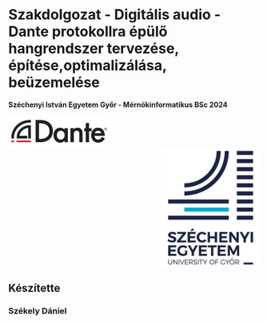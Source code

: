 # Szakdolgozat - Digitális audio - Dante protokollra épülő hangrendszer tervezése, építése,optimalizálása, beüzemelése

**Széchenyi István Egyetem Győr - Mérnökinformatikus BSc 2024**

<div style="overflow: auto;">
    <img src="figures/dante_logo.jpg" alt="Dante Logo" width="200"  style="float: left;">
</div>
<div style="overflow: auto;">
    <img src="figures/sze_logo.png" alt="Sze Logo" width="200"  style="float: right;">
</div>

## Készítette

### Székely Dániel 